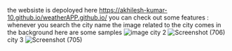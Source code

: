
the websiste is depoloyed here
https://akhilesh-kumar-10.github.io/weatherAPP.github.io/
you can check out 
some features :
whenever you search the city name the image related to the city comes in the background
here are some samples
![image](https://github.com/Akhilesh-kumar-10/weatherAPP.github.io/assets/86221348/92fd8cb1-93d9-4f23-92f0-95bac3234c73)
city 2
![Screenshot (706)](https://github.com/Akhilesh-kumar-10/weatherAPP.github.io/assets/86221348/56700bf6-31ef-45cf-b89f-4b5a84f01147)
city 3
![Screenshot (705)](https://github.com/Akhilesh-kumar-10/weatherAPP.github.io/assets/86221348/914bae44-2a2b-4585-85e0-007032c64940)



